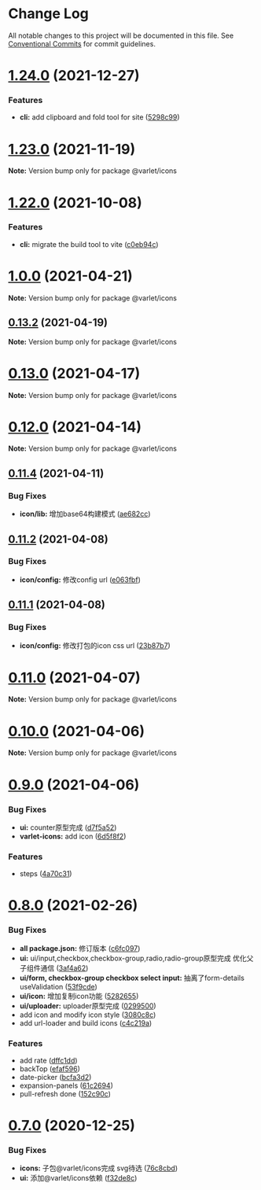 # Change Log

All notable changes to this project will be documented in this file.
See [Conventional Commits](https://conventionalcommits.org) for commit guidelines.

# [1.24.0](https://github.com/haoziqaq/varlet/compare/v1.23.11...v1.24.0) (2021-12-27)


### Features

* **cli:** add clipboard and fold tool for site ([5298c99](https://github.com/haoziqaq/varlet/commit/5298c996a6ea890ee29c01c254704f06d157df4c))





# [1.23.0](https://github.com/haoziqaq/varlet/compare/v1.22.10...v1.23.0) (2021-11-19)

**Note:** Version bump only for package @varlet/icons





# [1.22.0](https://github.com/haoziqaq/varlet/compare/v1.21.0...v1.22.0) (2021-10-08)


### Features

* **cli:** migrate the build tool to vite ([c0eb94c](https://github.com/haoziqaq/varlet/commit/c0eb94c3c82683abb49b8561e181e75aa843aac4))





# [1.0.0](https://github.com/haoziqaq/varlet/compare/v0.13.3...v1.0.0) (2021-04-21)

**Note:** Version bump only for package @varlet/icons





## [0.13.2](https://github.com/haoziqaq/varlet/compare/v0.13.1...v0.13.2) (2021-04-19)

**Note:** Version bump only for package @varlet/icons





# [0.13.0](https://github.com/haoziqaq/varlet/compare/v0.12.2...v0.13.0) (2021-04-17)

**Note:** Version bump only for package @varlet/icons





# [0.12.0](https://github.com/haoziqaq/varlet/compare/v0.11.4...v0.12.0) (2021-04-14)

**Note:** Version bump only for package @varlet/icons





## [0.11.4](https://github.com/haoziqaq/varlet/compare/v0.11.3...v0.11.4) (2021-04-11)


### Bug Fixes

* **icon/lib:** 增加base64构建模式 ([ae682cc](https://github.com/haoziqaq/varlet/commit/ae682cc632465642a08fe003ce44b70c9b9e30b6))





## [0.11.2](https://github.com/haoziqaq/varlet/compare/v0.11.1...v0.11.2) (2021-04-08)


### Bug Fixes

* **icon/config:** 修改config url ([e063fbf](https://github.com/haoziqaq/varlet/commit/e063fbfa1c4f75932e68c82a7e01c4a30ccb71b4))





## [0.11.1](https://github.com/haoziqaq/varlet/compare/v0.11.0...v0.11.1) (2021-04-08)


### Bug Fixes

* **icon/config:** 修改打包的icon css url ([23b87b7](https://github.com/haoziqaq/varlet/commit/23b87b73737ed7da7f560ff98d610fbcc03c7d9a))





# [0.11.0](https://github.com/haoziqaq/varlet/compare/v0.10.7...v0.11.0) (2021-04-07)

**Note:** Version bump only for package @varlet/icons





# [0.10.0](https://github.com/haoziqaq/varlet/compare/v0.9.6...v0.10.0) (2021-04-06)

**Note:** Version bump only for package @varlet/icons





# [0.9.0](https://github.com/haoziqaq/varlet/compare/v0.8.0...v0.9.0) (2021-04-06)


### Bug Fixes

* **ui:** counter原型完成 ([d7f5a52](https://github.com/haoziqaq/varlet/commit/d7f5a526ff44cc49323f498836d192a75a08745c))
* **varlet-icons:** add icon ([6d5f8f2](https://github.com/haoziqaq/varlet/commit/6d5f8f222d5e7b7a279aa2b0c0e797b03dbcea35))


### Features

* steps ([4a70c31](https://github.com/haoziqaq/varlet/commit/4a70c31c694ee5c2365b5038df72ca5831ca31df))





# [0.8.0](https://github.com/haoziqaq/varlet/compare/v0.7.0...v0.8.0) (2021-02-26)


### Bug Fixes

* **all package.json:** 修订版本 ([c6fc097](https://github.com/haoziqaq/varlet/commit/c6fc09740cda2fb121485e41d01caab082633e2e))
* **ui:** ui/input,checkbox,checkbox-group,radio,radio-group原型完成 优化父子组件通信 ([3af4a62](https://github.com/haoziqaq/varlet/commit/3af4a6205b8a4c1a2f77decdfe4382f0fc9dc24d))
* **ui/form, checkbox-group checkbox select input:** 抽离了form-details useValidation ([53f9cde](https://github.com/haoziqaq/varlet/commit/53f9cde793fc75ee8170baed6deb63bba25e16be))
* **ui/icon:** 增加复制icon功能 ([5282655](https://github.com/haoziqaq/varlet/commit/52826554b46d7121a1209a471be9e6242c8c1167))
* **ui/uploader:** uploader原型完成 ([0299500](https://github.com/haoziqaq/varlet/commit/02995005b83b93ee18bd5b4d3bbd2921f783ea61))
* add icon and modify icon style ([3080c8c](https://github.com/haoziqaq/varlet/commit/3080c8c8878d5606e7ee310c81caadc020092231))
* add url-loader and build icons ([c4c219a](https://github.com/haoziqaq/varlet/commit/c4c219a246722cde4d4f60f58b45b223977eba1f))


### Features

* add rate ([dffc1dd](https://github.com/haoziqaq/varlet/commit/dffc1ddb710d3630f866a4199aaee97fb2be630e))
* backTop ([efaf596](https://github.com/haoziqaq/varlet/commit/efaf5962638cdc3a783ad5fbd2c6b107b0843a56))
* date-picker ([bcfa3d2](https://github.com/haoziqaq/varlet/commit/bcfa3d2e6d1112d98d4c98d7fdd2ad5e786fc06e))
* expansion-panels ([61c2694](https://github.com/haoziqaq/varlet/commit/61c26946785be0ea40151ae29c62a7dc888ed317))
* pull-refresh done ([152c90c](https://github.com/haoziqaq/varlet/commit/152c90cd94b535edf8305d6fa0b085bc75ef3a89))





# [0.7.0](https://github.com/haoziqaq/varlet/compare/v0.5.13...v0.7.0) (2020-12-25)


### Bug Fixes

* **icons:** 子包@varlet/icons完成 svg待选 ([76c8cbd](https://github.com/haoziqaq/varlet/commit/76c8cbd9ff7494e442e6a0edcaed4e9e603905da))
* **ui:** 添加@varlet/icons依赖 ([f32de8c](https://github.com/haoziqaq/varlet/commit/f32de8cd8936a4fee07ad4cb1506c1863730b51a))
